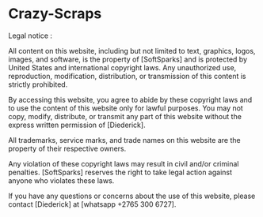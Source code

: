 # Crazy-Scraps

Legal notice :

All content on this website, including but not limited to text, graphics, logos, images, and software, is the property of [SoftSparks] and is protected by United States and international copyright laws. Any unauthorized use, reproduction, modification, distribution, or transmission of this content is strictly prohibited.

By accessing this website, you agree to abide by these copyright laws and to use the content of this website only for lawful purposes. You may not copy, modify, distribute, or transmit any part of this website without the express written permission of [Diederick].

All trademarks, service marks, and trade names on this website are the property of their respective owners.

Any violation of these copyright laws may result in civil and/or criminal penalties. [SoftSparks] reserves the right to take legal action against anyone who violates these laws.

If you have any questions or concerns about the use of this website, please contact [Diederick] at [whatsapp +2765 300 6727].

